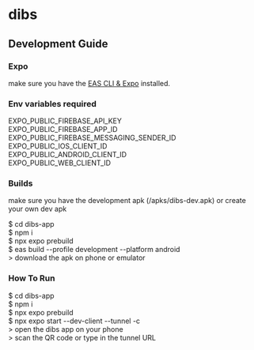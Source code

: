 # dibs

## Development Guide

### Expo
make sure you have the [EAS CLI & Expo](https://docs.expo.dev/) installed.

### Env variables required
EXPO_PUBLIC_FIREBASE_API_KEY  
EXPO_PUBLIC_FIREBASE_APP_ID  
EXPO_PUBLIC_FIREBASE_MESSAGING_SENDER_ID  
EXPO_PUBLIC_IOS_CLIENT_ID  
EXPO_PUBLIC_ANDROID_CLIENT_ID  
EXPO_PUBLIC_WEB_CLIENT_ID  

### Builds
make sure you have the development apk (/apks/dibs-dev.apk) or create your own dev apk  

\$ cd dibs-app  
\$ npm i  
\$ npx expo prebuild  
\$ eas build --profile development --platform android  
\> download the apk on phone or emulator

### How To Run

\$ cd dibs-app  
\$ npm i  
\$ npx expo prebuild  
\$ npx expo start --dev-client --tunnel -c  
\> open the dibs app on your phone  
\> scan the QR code or type in the tunnel URL  